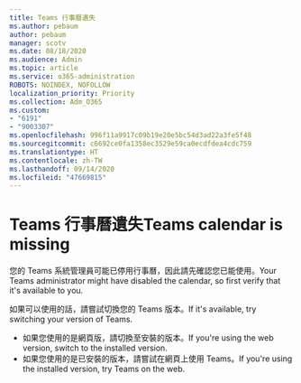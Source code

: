 ```yaml
---
title: Teams 行事曆遺失
ms.author: pebaum
author: pebaum
manager: scotv
ms.date: 08/18/2020
ms.audience: Admin
ms.topic: article
ms.service: o365-administration
ROBOTS: NOINDEX, NOFOLLOW
localization_priority: Priority
ms.collection: Adm_O365
ms.custom:
- "6191"
- "9003307"
ms.openlocfilehash: 996f11a9917c09b19e20e5bc54d3ad22a3fe5f48
ms.sourcegitcommit: c6692ce0fa1358ec3529e59ca0ecdfdea4cdc759
ms.translationtype: HT
ms.contentlocale: zh-TW
ms.lasthandoff: 09/14/2020
ms.locfileid: "47669815"
---
```

# <a name="teams-calendar-is-missing"></a><span data-ttu-id="d4fec-102">Teams 行事曆遺失</span><span class="sxs-lookup"><span data-stu-id="d4fec-102">Teams calendar is missing</span></span>

<span data-ttu-id="d4fec-103">您的 Teams 系統管理員可能已停用行事曆，因此請先確認您已能使用。</span><span class="sxs-lookup"><span data-stu-id="d4fec-103">Your Teams administrator might have disabled the calendar, so first verify that it's available to you.</span></span>

<span data-ttu-id="d4fec-104">如果可以使用的話，請嘗試切換您的 Teams 版本。</span><span class="sxs-lookup"><span data-stu-id="d4fec-104">If it's available, try switching your version of Teams.</span></span>

- <span data-ttu-id="d4fec-105">如果您使用的是網頁版，請切換至安裝的版本。</span><span class="sxs-lookup"><span data-stu-id="d4fec-105">If you're using the web version, switch to the installed version.</span></span>
- <span data-ttu-id="d4fec-106">如果您使用的是已安裝的版本，請嘗試在網頁上使用 Teams。</span><span class="sxs-lookup"><span data-stu-id="d4fec-106">If you're using the installed version, try Teams on the web.</span></span>